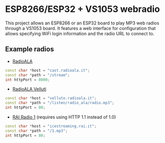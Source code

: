 # ESP8266/ESP32 + VS1053 webradio

This project allows an ESP8266 or an ESP32 board to play MP3 web radios through a VS1053 board. It features a web interface for configuration that allows specifying WiFi login information and the radio URL to connect to.

## Example radios

- [RadioALA](http://cast.radioala.it:8000/stream)
```cpp
const char *host = "cast.radioala.it";
const char *path = "/stream";
int httpPort = 8000;
```

- [RadioALA Velluti](http://velluto.radioala.it/listen/radio_ala/radio.mp3)
```cpp
const char *host = "velluto.radioala.it";
const char *path = "/listen/radio_ala/radio.mp3";
int httpPort = 80;
```

- [RAI Radio 1](http://icestreaming.rai.it/1.mp3) (requires using HTTP 1.1 instead of 1.0)
```cpp
const char *host = "icestreaming.rai.it";
const char *path = "/1.mp3";
int httpPort = 80;
```